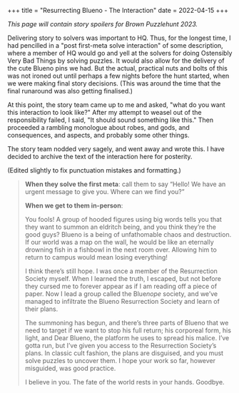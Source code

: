 +++
title = "Resurrecting Blueno - The Interaction"
date = 2022-04-15
+++

*This page will contain story spoilers for Brown Puzzlehunt 2023.*

Delivering story to solvers was important to HQ. Thus, for the longest time, I had pencilled in a "post first-meta solve interaction" of some description, where a member of HQ would go and yell at the solvers for doing Ostensibly Very Bad Things by solving puzzles. It would also allow for the delivery of the cute Blueno pins we had. But the actual, practical nuts and bolts of this was not ironed out until perhaps a few nights before the hunt started, when we were making final story decisions. (This was around the time that the final runaround was also getting finalised.) 

At this point, the story team came up to me and asked, "what do you want this interaction to look like?" After my attempt to weasel out of the responsibility failed, I said, "It should sound something like this." Then proceeded a rambling monologue about robes, and gods, and consequences, and aspects, and probably some other things. 

The story team nodded very sagely, and went away and wrote this. I have decided to archive the text of the interaction here for posterity.

(Edited slightly to fix punctuation mistakes and formatting.)

> **When they solve the first meta**: call them to say “Hello! We have an urgent message to give you. Where can we find you?”
>
> **When we get to them in-person**:
>
> You fools! A group of hooded figures using big words tells you that they want to summon an eldritch being, and you think they’re the good guys? Blueno is a being of unfathomable chaos and destruction. If our world was a map on the wall, he would be like an eternally drowning fish in a fishbowl in the next room over. Allowing him to return to campus would mean losing everything!
>
> I think there’s still hope. I was once a member of the Resurrection Society myself. When I learned the truth, I escaped, but not before they cursed me to forever appear as if I am reading off a piece of paper. Now I lead a group called the Blue*nope* society, and we’ve managed to infiltrate the Blueno Resurrection Society and learn of their plans.
>
> The summoning has begun, and there’s three parts of Blueno that we need to target if we want to stop his full return; his corporeal form, his light, and Dear Blueno, the platform he uses to spread his malice. I’ve gotta run, but I’ve given you access to the Resurrection Society’s plans. In classic cult fashion, the plans are disguised, and you must solve puzzles to uncover them. I hope your work so far, however misguided, was good practice.
>
> I believe in you. The fate of the world rests in your hands. Goodbye.
